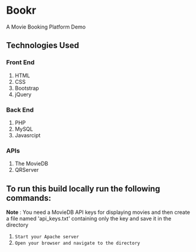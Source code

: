 # Bookr
A Movie Booking Platform Demo

## Technologies Used

### Front End
1. HTML
2. CSS
3. Bootstrap
4. jQuery

### Back End
1. PHP
2. MySQL
3. Javasrcipt

### APIs
1. The MovieDB
2. QRServer

## To run this build locally run the following commands:
**Note** : You need a MovieDB API keys for displaying movies and then create a file named 'api_keys.txt' containing only the key and save it in the directory
1. `Start your Apache server`
2. `Open your browser and navigate to the directory`
